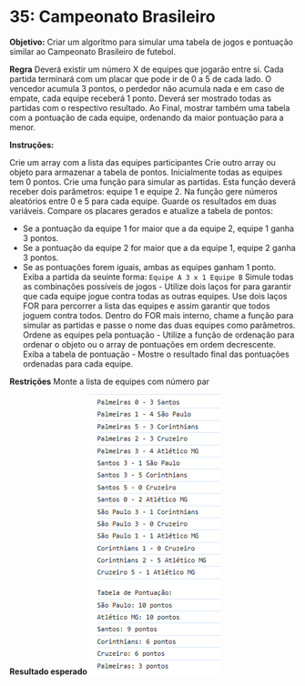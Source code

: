 # 35: Campeonato Brasileiro
**Objetivo:**
Criar um algoritmo para simular uma tabela de jogos e pontuação similar ao Campeonato Brasileiro de futebol.

**Regra**
Deverá existir um número X de equipes que jogarão entre si. 
Cada partida terminará com um placar que pode ir de 0 a 5 de cada lado. O vencedor acumula 3 pontos, o perdedor não acumula nada e em caso de empate, cada equipe receberá 1 ponto. 
Deverá ser mostrado todas as partidas com o respectivo resultado. 
Ao Final, mostrar também uma tabela com a pontuação de cada equipe, ordenando da maior pontuação para a menor.

**Instruções:**

Crie um array com a lista das equipes participantes
Crie outro array ou objeto para armazenar a tabela de pontos. Inicialmente todas as equipes tem 0 pontos.
Crie uma função para simular as partidas. Esta função deverá receber dois parâmetros: equipe 1 e equipe 2.
Na função gere números aleatórios entre 0 e 5 para cada equipe. Guarde os resultados em duas variáveis.
Compare os placares gerados e atualize a tabela de pontos:
* Se a pontuação da equipe 1 for maior que a da equipe 2, equipe 1 ganha 3 pontos.
* Se a pontuação da equipe 2 for maior que a da equipe 1, equipe 2 ganha 3 pontos.
* Se as pontuações forem iguais, ambas as equipes ganham 1 ponto.
Exiba a partida da seuinte forma: `Equipe A 3 x 1 Equipe B` 
Simule todas as combinações possíveis de jogos - Utilize dois laços for para garantir que cada equipe jogue contra todas as outras equipes.
Use dois laços FOR para percorrer a lista das equipes e assim garantir que todos joguem contra todos. Dentro do FOR mais interno, chame a função para simular as partidas e passe o nome das duas equipes como parâmetros.
Ordene as equipes pela pontuação - Utilize a função de ordenação para ordenar o objeto ou o array de pontuações em ordem decrescente.
Exiba a tabela de pontuação - Mostre o resultado final das pontuações ordenadas para cada equipe.

**Restrições**
Monte a lista de equipes com número par

**Resultado esperado**
<img src="md/imagens/35-campeonato-brasileiro.png">